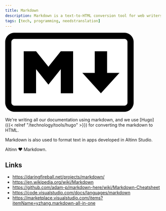 ```yaml
---
title: Markdown
description: Markdown is a text-to-HTML conversion tool for web writers, created in 2004 by John Gruber.
tags: [tech, programming, needstranslation]
---
```


![Markdown logo](markdown-mark.svg "Markdown logo")

We're writing all our documentation using markdown, and we use [Hugo]({{< relref "/technology/tools/hugo" >}}) for converting the markdown to HTML.

Markdown is also used to format text in apps developed in Altinn Studio.

Altinn ❤️ Markdown.

## Links

- https://daringfireball.net/projects/markdown/
- https://en.wikipedia.org/wiki/Markdown
- https://github.com/adam-p/markdown-here/wiki/Markdown-Cheatsheet
- https://code.visualstudio.com/docs/languages/markdown
- https://marketplace.visualstudio.com/items?itemName=yzhang.markdown-all-in-one

